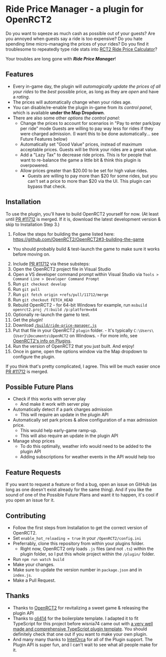 # Ride Price Manager - a plugin for OpenRCT2
Do you want to sqeeze as much cash as possible out of your guests? Are you annoyed when guests say a ride is too expensive? Do you hate spending time micro-managing the prices of your rides? Do you find it troublesome to repeatedly type ride stats into [RCT2 Ride Price Calculator](https://rct2calc.shottysteve.com/)?

Your troubles are long gone with ***Ride Price Manager***!

## Features
- Every in-game day, the plugin will _automagically update the prices of all your rides_ to the _best_ possible price, as long as they are _open_ and have a _rating_.
- The prices will automatically change when your rides age.
- You can disable/re-enable the plugin in-game from its _control panel_, which is available **under the Map Dropdown**.
- There are also some other _options the control panel_:
  - Change the prices to account for scenarios in "Pay to enter park/pay per ride" mode Guests are willing to pay way less for rides if they were charged admission. (I want this to be done automatically... see Future Features below)
  - Automatically set "Good Value" prices, instead of maximum acceptable prices. Guests will be think your rides are a great value.
  - Add a "Lazy Tax" to decrease ride prices. This is for people that want to re-balance the game a little bit & think this plugin is overpowered.
  - Allow prices greater than $20.00 to be set for high value rides.
    - Guests are willing to pay more than $20 for some rides, but you can't set a price to more than $20 via the UI. This plugin can bypass that check.

## Installation
To use the plugin, you'll have to build OpenRCT2 yourself for now. (At least until [PR #11712](https://github.com/OpenRCT2/OpenRCT2/pull/11712) is merged. If it is, download the latest development version & skip to Installation Step 3.)
1. Follow the steps for building the game listed here: https://github.com/OpenRCT2/OpenRCT2#3-building-the-game
  - You should probably build & test-launch the game to make sure it works before moving on.
2. Include [PR #11712](https://github.com/OpenRCT2/OpenRCT2/pull/11712) via these substeps:
  1. Open the OpenRCT2 project file in Visual Studio
  2. Open a VS developer command prompt within Visual Studio via `Tools > Command Line > Developer Command Prompt`
  3. Run `git checkout develop`
  4. Run `git pull`
  5. Run `git fetch origin +refs/pull/11712/merge`
  6. Run `git checkout FETCH_HEAD`
  7. Rebuild OpenRCT2
    - for 64-bit Windows for example, run `msbuild openrct2.proj /t:build /p:platform=x64`
  8. Optionally re-launch the game to test.
3. Get the plugin!
  1. Download [`/build/ride-price-manager.js`](build/ride-price-manager.js)
  2. Put that file in your OpenRCT2 `plugin` folder.
    - It's typically `C:\Users\{User}\Documents\OpenRCT2` on Windows.
    - For more info, see [OpenRCT2's info on Plugins](https://github.com/OpenRCT2/OpenRCT2/blob/develop/distribution/scripting.md).
4. Run the version of OpenRCT2 that you just built. And enjoy!
5. Once in game, open the options window via the Map dropdown to configure the plugin.

If you think that's pretty complicated, I agree. This will be much easier once [PR #11712](https://github.com/OpenRCT2/OpenRCT2/pull/11712) is merged.

## Possible Future Plans
- Check if this works with server play
  - And make it work with server play
- Automatically detect if a park charges admission
  - This will require an update in the plugin API
- Automatically set park prices & allow configuration of a max admission price.
  - This would help early-game ramp-up.
  - This will also require an update in the plugin API
- Manage shop prices
  - To do this optimally, weather info would need to be added to the plugin API
  - Adding subscriptions for weather events in the API would help too
  
## Feature Requests
If you want to request a feature or find a bug, open an issue on GitHub (as long as one doesn't exist already for the same thing). And if you like the sound of one of the Possible Future Plans and want it to happen, it's cool if you open an issue for it.

## Contributing
- Follow the first steps from Installation to get the correct version of OpenRCT2.
- Set `enable_hot_reloading = true` in your `/OpenRCT2/config.ini`
- Preferrably, clone this repository from within your plugins folder.
  - Right now, OpenRCT2 only loads `.js` files (and not `.ts`) within the plugin folder, so I put this whole project within the `/plugin/` folder.
- Run `npm run watch build`
- Make your changes.
- Make sure to update the version number in `package.json` and in `index.js`.
- Make a Pull Request.

## Thanks
- Thanks to [OpenRCT2](https://github.com/OpenRCT2/OpenRCT2) for revitalizing a sweet game & releasing the plugin API
- Thanks to [oli414](https://github.com/oli414/openrct2-plugin-boilerplate) for the boilerplate template. I adapted it to fit TypeScript for this project before wisnia74 came out with [a very well made and comprehensive TypeScript plugin template](https://github.com/wisnia74/openrct2-typescript-mod-template). You should definitely check that one out if you want to make your own plugin.
- And many many thanks to [IntelOrca](https://github.com/IntelOrca) for all of the Plugin support. The Plugin API is super fun, and I can't wait to see what all people make for it.

